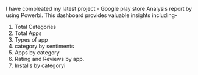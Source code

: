 I have compleated my latest project - Google play store Analysis report by using Powerbi.
This dashboard provides valuable insights including-
 1. Total Categories
 2. Total Apps
 3. Types of app
 4. category by sentiments
 5. Apps by category 
 6. Rating and Reviews by app.
 7. Installs by categoryi

